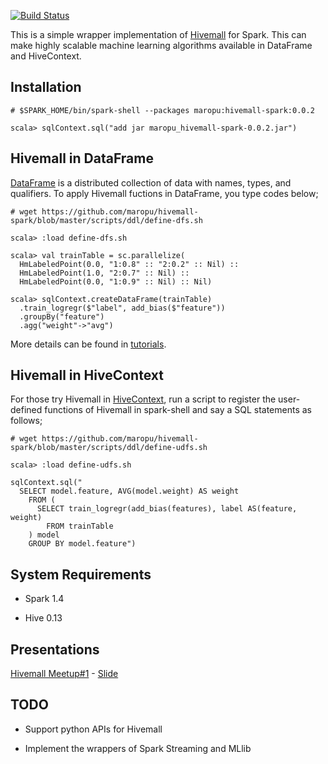 [![Build Status](https://travis-ci.org/maropu/hivemall-spark.svg?branch=master)](https://travis-ci.org/maropu/hivemall-spark)

This is a simple wrapper implementation of [Hivemall](https://github.com/myui/hivemall/) for Spark.
This can make highly scalable machine learning algorithms available in DataFrame and HiveContext.

Installation
--------------------

```
# $SPARK_HOME/bin/spark-shell --packages maropu:hivemall-spark:0.0.2

scala> sqlContext.sql("add jar maropu_hivemall-spark-0.0.2.jar")
```

Hivemall in DataFrame
--------------------
[DataFrame](https://spark.apache.org/docs/latest/sql-programming-guide.html#dataframes) is a distributed collection
of data with names, types, and qualifiers.
To apply Hivemall fuctions in DataFrame, you type codes below;

```
# wget https://github.com/maropu/hivemall-spark/blob/master/scripts/ddl/define-dfs.sh

scala> :load define-dfs.sh

scala> val trainTable = sc.parallelize(
  HmLabeledPoint(0.0, "1:0.8" :: "2:0.2" :: Nil) ::
  HmLabeledPoint(1.0, "2:0.7" :: Nil) ::
  HmLabeledPoint(0.0, "1:0.9" :: Nil) :: Nil)

scala> sqlContext.createDataFrame(trainTable)
  .train_logregr($"label", add_bias($"feature"))
  .groupBy("feature")
  .agg("weight"->"avg")
```

More details can be found in [tutorials](./tutorials).

Hivemall in HiveContext
--------------------
For those try Hivemall in [HiveContext](https://spark.apache.org/docs/latest/sql-programming-guide.html#hive-tables),
run a script to register the user-defined functions of Hivemall in spark-shell and
say a SQL statements as follows;

```
# wget https://github.com/maropu/hivemall-spark/blob/master/scripts/ddl/define-udfs.sh

scala> :load define-udfs.sh

sqlContext.sql("
  SELECT model.feature, AVG(model.weight) AS weight
    FROM (
      SELECT train_logregr(add_bias(features), label AS(feature, weight)
        FROM trainTable
    ) model
    GROUP BY model.feature")
```

System Requirements
--------------------

* Spark 1.4

* Hive 0.13

Presentations
------------
[Hivemall Meetup#1](http://eventdots.jp/event/458208) - [Slide](http://www.slideshare.net/maropu0804/20150512-hivemall-meetup1)

TODO
--------------------

* Support python APIs for Hivemall

* Implement the wrappers of Spark Streaming and MLlib
